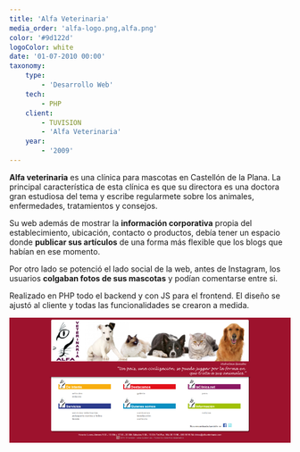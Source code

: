 ```yaml
---
title: 'Alfa Veterinaria'
media_order: 'alfa-logo.png,alfa.png'
color: '#9d122d'
logoColor: white
date: '01-07-2010 00:00'
taxonomy:
    type:
        - 'Desarrollo Web'
    tech:
        - PHP
    client:
        - TUVISION
        - 'Alfa Veterinaria'
    year:
        - '2009'
---
```


**Alfa veterinaria** es una clínica para mascotas en Castellón de la Plana. La principal característica de esta clínica es que su directora es una doctora gran estudiosa del tema y escribe regularmete sobre los animales, enfermedades, tratamientos y consejos.

Su web además de mostrar la **información corporativa** propia del establecimiento, ubicación, contacto o productos, debía tener un espacio donde **publicar sus artículos** de una forma más flexible que los blogs que habían en ese momento.

Por otro lado se potenció el lado social de la web, antes de Instagram, los usuarios **colgaban fotos de sus mascotas** y podían comentarse entre si.

Realizado en PHP todo el backend y con JS para el frontend. El diseño se ajustó al cliente y todas las funcionalidades se crearon a medida.

![Página de inicio de la web](alfa.png)